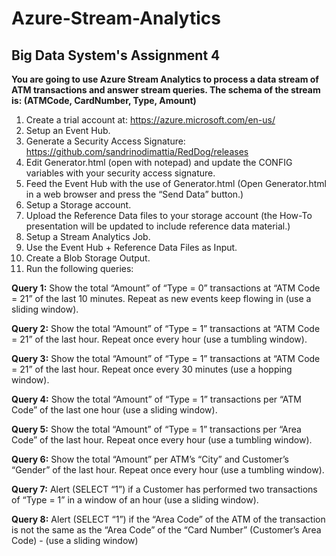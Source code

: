 # Azure-Stream-Analytics

## Big Data System's Assignment 4

**You are going to use Azure Stream Analytics to process a data stream of ATM transactions and answer stream queries. The schema of the stream is: (ATMCode, CardNumber, Type, Amount)**

1. Create a trial account at: https://azure.microsoft.com/en-us/
2. Setup an Event Hub.
3. Generate a Security Access Signature: https://github.com/sandrinodimattia/RedDog/releases 
4. Edit Generator.html (open with notepad) and update the CONFIG variables with your security access signature.
5. Feed the Event Hub with the use of Generator.html (Open Generator.html in a web browser and press the “Send Data” button.)
6. Setup a Storage account.
7. Upload the Reference Data files to your storage account (the How-To presentation will be updated to include reference data material.)
8. Setup a Stream Analytics Job.
9. Use the Event Hub + Reference Data Files as Input.
10. Create a Blob Storage Output.
11. Run the following queries:

**Query 1:**
Show the total “Amount” of “Type = 0” transactions at “ATM Code = 21” of the last 10 minutes. Repeat as new events keep flowing in (use a sliding window).

**Query 2:**
Show the total “Amount” of “Type = 1” transactions at “ATM Code = 21” of the last hour. Repeat once every hour      (use a tumbling window).

**Query 3:**
Show the total “Amount” of “Type = 1” transactions at “ATM Code = 21” of the last hour. Repeat once every 30 minutes (use a hopping window).

**Query 4:**
Show the total “Amount” of “Type = 1” transactions per “ATM Code” of the last one hour (use a sliding window).

**Query 5:**
Show the total “Amount” of “Type = 1” transactions per “Area Code” of the last hour. Repeat once every hour (use a tumbling window).

**Query 6:**
Show the total “Amount” per ATM’s “City” and Customer’s “Gender” of the last hour. Repeat once every hour (use a tumbling window).

**Query 7:**
Alert (SELECT “1”) if a Customer has performed two transactions of “Type = 1” in a window of an hour (use a sliding window).

**Query 8:**
Alert (SELECT “1”) if the “Area Code” of the ATM of the transaction is not the same as the “Area Code” of the “Card Number” (Customer’s Area Code) - (use a sliding window)

